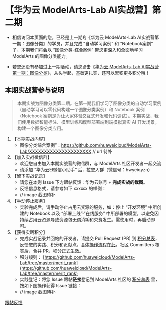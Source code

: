 # 【华为云 ModelArts-Lab AI实战营】第二期

- 相信访问本页面的您，已经是上一期的《华为云 ModelArts-Lab AI实战营第一期：图像分类》的学员，并且完成 “自动学习案例” 和 “Notebook案例” 了，本期我们将会以 “图像分类-综合案例” 带您更深入和全面地学习 ModelArts 的图像分类能力。

- 若您还没有参加过上一期活动，请您点击《[华为云 ModelArts-Lab AI实战营第一期：图像分类](https://github.com/huaweicloud/ModelArts-Lab/issues/49)》，从头学起，基础更扎实，还可以累积更多积分哦！

## 本期实战营参与说明

> 本期实战为图像分类第二期。在第一期我们学习了图像分类的自动学习案例（自动学习可以零代码构建一个图像分类案例）和 Notebook 案例（Notebook 案例是为让大家体验交互式开发和代码调试）。本期实战，我们使用数据智能标注、模型训练和模型部署端到端模拟真实 AI 开发场景，构建一个图像分类应用。

1. 【本期实战内容】
	- 图像分类综合案例”：https://github.com/huaweicloud/ModelArts-Lab/XXXXXXXXXXXXXXXXXXXXX // url 待补
2. 【加入实战微信群】
	- 欢迎您自由加入本期实战营的微信群，与 ModelArts 社区开发者一起交流
	- 请添加 “华为云EI微信小助手” 后，拉您入群（微信号：hwyeiqyzn）
3. 【留下实战记录】
	- 请您在本则 Issue 下方跟帖反馈：华为云账号 + <b>完成实战的截图</b>。
	- 反馈信息格式，请参考如下 xxxxxx 的样例：
	- // image 截图待补
4. 【手动停止服务】
	- 实验完成后，请手动停止占用云资源的服务，如：停止 “开发环境” 中所创建的 Notebook 以及 “部署上线”-“在线服务” 中所部署的模型，以避免因持续占用云资源导致资源包无谓消耗和欠费发生。需使用时，再启动即可。
5. 【获得实践积分】
	- 完成实战记录并回帖的开发者，请提交 Pull Request (PR) 到 [积分总表](https://github.com/huaweicloud/ModelArts-Lab/blob/master/merit_rank/all_ranking.md)，反馈您的实践、积分和贡献点，[具体操作流程在此](https://github.com/huaweicloud/ModelArts-Lab/wiki/Pull-Requests-%E6%9B%B4%E6%96%B0%E7%A7%AF%E5%88%86)。社区 Committers 核实后，合并 PR，积分正式生效。
	- 积分规则： [https://github.com/huaweicloud/ModelArts-Lab/tree/master/merit_rank](https://github.com/huaweicloud/ModelArts-Lab/tree/master/merit_rank)
	- 实践登记：将您 Issue 跟帖<b>链接</b>登记到 ModelArts 社区的 [积分总表](https://github.com/huaweicloud/ModelArts-Lab/blob/master/merit_rank/all_ranking.md) 里，按如下图操作获得 Issue 链接：
	- // image 截图待补


[跟帖反馈](https://github.com/huaweicloud/ModelArts-Lab/issues/49#new_comment_field)
